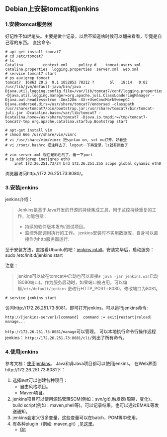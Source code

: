 ## Debian上安装tomcat和jenkins

### 1.安装tomcat服务器
好记性不如烂笔头。主要是做个记录，以后不知道啥时候可以翻来看看，毕竟是自己写的东西。
直接命令:

```
# apt-get install tomcat7
# cd /etc/tomcat7
# ls
Catalina	     context.xml	 policy.d    tomcat-users.xml
catalina.properties  logging.properties  server.xml  web.xml
# service tomcat7 start
# ps aux|grep tomcat
tomcat7  16863 20.2  9.1 1052852 70212 ?       Sl   18:14   0:02 /usr/lib/jvm/default-java/bin/java -Djava.util.logging.config.file=/var/lib/tomcat7/conf/logging.properties -Djava.util.logging.manager=org.apache.juli.ClassLoaderLogManager -Djava.awt.headless=true -Xmx128m -XX:+UseConcMarkSweepGC -Djava.endorsed.dirs=/usr/share/tomcat7/endorsed -classpath /usr/share/tomcat7/bin/bootstrap.jar:/usr/share/tomcat7/bin/tomcat-juli.jar -Dcatalina.base=/var/lib/tomcat7 -Dcatalina.home=/usr/share/tomcat7 -Djava.io.tmpdir=/tmp/tomcat7-tomcat7-tmp org.apache.catalina.startup.Bootstrap start

# apt-get install vim
# chmod 666 /usr/share/vim/vimrc
# vi /usr/share/vim/vimrc 把syntax on, set nu打开，好看些
# vi /root/.bashrc 把注释去了，logout一下再登录，ls就有颜色了

# vim server.xml 现在是彩色的了，看一下port
# ip addr|grep inet|grep eth0
    inet 172.26.251.73/24 brd 172.26.251.255 scope global dynamic eth0
```
浏览器访问http://172.26.251.73:8080/。
 
### 3.安装jenkins

jenkins介绍：
>Jenkins是基于Java开发的开源的持续集成工具，用于监控持续重复的工作，功能包括：
>
>* 持续的软件版本发布/测试项目。
>* 监控外部调用执行的工作。
jenkins安装时不实用数据库，自身可以直接作为http服务器运行.

至于安装方法，直接看Ubuntu的吧：[jenkins intall](https://wiki.jenkins-ci.org/display/JENKINS/Installing+Jenkins+on+Ubuntu)。安装完毕后，启动服务：sudo /etc/init.d/jenkins start 

注意：
> jenkins可以放在tomcat中启动也可以直接`# java -jar jenkins.war`启动(8080端口)。作为服务启动时，如果端口被占用，可以编辑`/etc/default/jenkins` 更改行HTTP_PORT=8080，修改端口为8081。

```
# service jenkins start
```
访问http://172.26.251.73:8081。即可打开jenkins。可以运行jenkins命令:
```
http://[jenkins-server]/[command]  command := exit|restart|reload| manage...
```
`http://172.26.251.73:8081/manage`可以管理。
可以本地执行命令行操作远程jenkins：
`http://172.26.251.73:8081/cli/`列出了所有命令。

### 4.使用jenkins

参考文档：[使用jenkins](https://wiki.jenkins-ci.org/display/JENKINS/Use+Jenkins)。
Java和非Java项目都可以使用jenkins。
在Web界面http://172.26.251.73:8081下：

1. 选择`新建`可以创建各种项目：
	- 自由风格项目。
	- Maven项目。
2. jenkins项目可以使用源码管理SCM(例如：svn/git),触发器(周期，变化)，build script(例如：maven,shell等)。可以记录结果。也可以通过EMAIL等发送通知。
3. jenkins会定义很多变量，这些变量可以在batch，POM等中使用。
4. 有各种plugin（例如: maven,git）,见[这里](https://wiki.jenkins-ci.org/display/JENKINS/Plugins)。
	- [Git](https://wiki.jenkins-ci.org/display/JENKINS/Git+Plugin)


